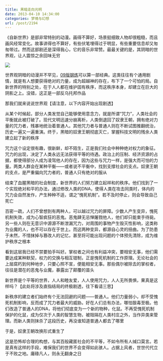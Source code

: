 ```yaml
---
title: 黑暗走向光明
date: 2013-04-10 14:34:00
categories: 梦境与幻想
url: /post/2194
---
```


《自新世界》是部非常特别的动漫。画得不算好，场景挺细致人物却很粗糙，而且画风经常变化。故事讲得也不算好，有些伏笔埋得过于明显，有些重要信息却又匆匆带过。然而这部剧还是深得我心，它的音乐非常赞。最最关键的是，其阴暗的世界观，让人震惊之余回味无穷

[![](https://storageapi.fleek.co/0a3a8890-e65e-47ce-93d7-0442b9209d38-bucket/blog/posts/2013-04/04-10/1.jpg)](http://movie.douban.com/subject/10527275/)

世界观阴暗的动漫并不罕见，[09版钢炼](http://movie.douban.com/subject/3430169/)可以算一部经典。这类往往有个通用剧情，就是有人想要获得绝对的力量，成为超越神的存在，布下了一个可怕的局。自新世界的特别之处，在于人人都在维护固有秩序，而这秩序本身，却建立在巨大的阴影之上。没错，这正是一部反乌托邦作品

那我们就来说说世界观【请注意，以下内容开始出现剧透】

从某个时候起，部分人类发觉自己能够使用意念力，就是所谓“咒力”，人类社会的平衡就此被打破了。现代文明迅速分崩离析，人类倒退回了奴隶王朝，拥有绝对力量的咒力者，残暴地统治着普通人。其他咒力者与普通人则在不断试图推翻统治，历史一遍又一遍重演。终于，黑暗的奴隶王朝彻底灭亡，掌握科技文明的残余人类建立起了新的秩序

咒力这个设定很有趣，很新鲜，却不陌生，正是我们社会中种种绝对权力的象征。咒力的出现，决定了人类永远无法获得平等的待遇。政治上的压制、经济资源的占据，都使得部分人成为凌驾他人的存在，因为这些与咒力一样，是强大而可怕的力量。两类人群会在某种平衡——或者说不平衡中，找到支撑社会的支点。奴隶王朝的支点，是严重偏向咒力者的，普通人只有绝对的服从

结束了血腥黑暗的社会制度，新世界的人们努力建立起祥和的秩序。他们找到了一个实现绝对和平的办法，通过修改人类的DNA，使得人类在攻击同类时，体内的咒力会自然发作，产生种种不适，谓之“愧死机制”。若不及时停止，则会导致自己死亡

百密一疏，人们不曾想到有两种人，可以越过咒力的屏障。少数人产生变异，愧死机制失效，成为心智疯狂的恶鬼。恶鬼肆无忌惮屠戮他人，他们却只能束手待毙。另一些人则在无意识中源源不断泄漏咒力，对周围的事物产生毁灭性影响，这类称为业魔的人，也不可以存在于世上。而这两种变异，都源自心灵的扭曲。为了防患于未然，不惜抹掉与篡改人的记忆，甚至将可能出现问题的个体预先清除，成为维护秩序之根本

看到这层我已经不禁要拍手叫好。掌权者之间也有利益冲突，要相安无事，他们需要达成某种默契，权力的交换与相互钳制，正是愧死机制的工作原理。无论社会的上层腐朽到何种地步，只要心照不宣，便能相安无事。那些偶尔被除去的掌权者，往往是潜在的恶鬼与业魔，暴露出了颠覆的苗头

新世界是个平等的世界，人人和睦友爱，人人使用咒力，人人无所畏惧，果真是这样吗？【此处将涉及直指结局的终极剧透，往下看请三思】

新秩序的建立者们始终有个无法回避的问题——普通人。他们力量弱小，却不受愧死机制影响，反而成了咒力者最大的威胁。好在人们总有办法，哪怕狠毒至极。他们改造了普通人的DNA，将他们彻底变为一个新的物种，化鼠。不再受愧死机制保护的化鼠，成为仅次于人类的智慧生物，被阻隔在人类村庄之外，当作异类来管理。而新人类则抹杀了这段历史，再没谁知道普通人都去了哪里

于是，奴隶王朝改换形式重生了

这是恐怖却合理的构想，与其百般藏匿社会的不平等，不如令所有人缄口莫言。若是真有这样的手段，难保我们的世界不会变得如此骇人。占据上风者，世世代代立于不败之地。庸碌凡人，则永无翻身之日